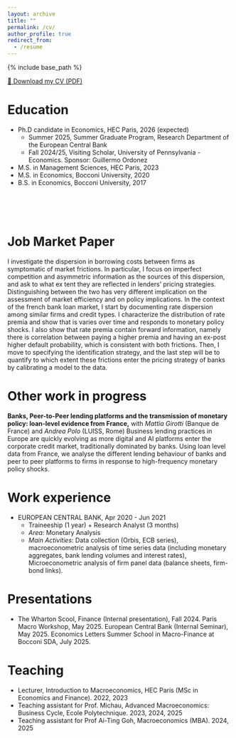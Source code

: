 ```yaml
---
layout: archive
title: ""
permalink: /cv/
author_profile: true
redirect_from:
  - /resume
---
```


{% include base_path %}

[📄 Download my CV (PDF)](https://vittoriaiannotta.github.io/files/Iannotta-Vittoria_CV.pdf)

Education
======
* Ph.D candidate in Economics, HEC Paris, 2026 (expected)
  * Summer 2025, Summer Graduate Program, Research Department of the European Central Bank
  * Fall 2024/25, Visiting Scholar, University of Pennsylvania - Economics. Sponsor: Guillermo Ordonez
* M.S. in Management Sciences, HEC Paris, 2023
* M.S. in Economics, Bocconi University, 2020
* B.S. in Economics, Bocconi University, 2017

<br><br>
Job Market Paper
======

I investigate the dispersion in borrowing costs between firms as symptomatic of market frictions. In particular, I focus on imperfect competition and asymmetric information as the sources of this dispersion, and ask to what ex tent they are reflected in lenders’ pricing strategies. Distinguishing between the two has very different implication on the assessment of market efficiency and on policy implications. In the context of the french bank loan market, I start by documenting rate dispersion among similar firms and credit types. I characterize the distribution of rate premia and show that is varies over time and responds to monetary policy shocks. I also show that rate premia contain forward information, namely there is correlation between paying a higher premia and having an ex-post higher default probability, which is consistent with both frictions. Then, I move to specifying the identification strategy, and the last step will be to quantify to which extent these frictions enter the pricing strategy of banks by calibrating a model to the data.


Other work in progress
======
**Banks, Peer-to-Peer lending platforms and the transmission of monetary policy: loan-level
evidence from France,**
 with *Mattia Girotti* (Banque de France) and *Andrea Polo* (LUISS,
Rome)
Business lending practices in Europe are quickly evolving as more digital and AI platforms
enter the corporate credit market, traditionally dominated by banks. Using loan level data from
France, we analyse the different lending behaviour of banks and peer to peer platforms to firms
in response to high-frequency monetary policy shocks.



Work experience
======

* EUROPEAN CENTRAL BANK, Apr 2020 - Jun 2021
  * Traineeship (1 year) + Research Analyst (3 months)   
  * *Area*: Monetary Analysis  
  * *Main Activities*: Data collection (Orbis, ECB series), macroeconometric analysis of time 
series data (including monetary aggregates, bank lending volumes and interest rates), 
Microeconometric analysis of firm panel data (balance sheets, firm-bond links).  

  
Presentations 
======
* The Wharton Scool, Finance (Internal presentation), Fall 2024. Paris Macro Workshop, May 2025. European Central Bank (Internal Seminar), May 2025. Economics Letters Summer School in Macro-Finance at Bocconi SDA, July 2025. 


Teaching
======
* Lecturer, Introduction to Macroeconomics, HEC Paris (MSc in Economics and Finance). 2022, 2023
* Teaching assistant for Prof. Michau, Advanced Macroeconomics: Business Cycle, Ecole Polytechnique. 2023, 2024, 2025
* Teaching assistant for Prof Ai-Ting Goh, Macroeconomics (MBA). 2024, 2025

